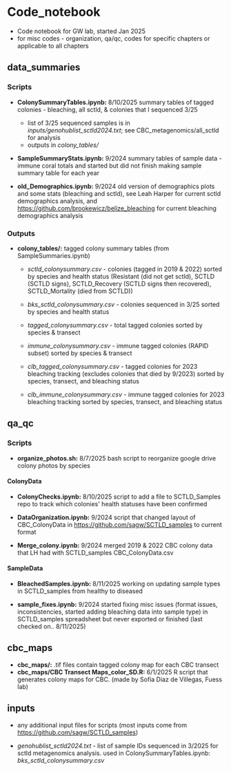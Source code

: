 # Code_notebook
- Code notebook for GW lab, started Jan 2025
- for misc codes - organization, qa/qc, codes for specific chapters or applicable to all chapters 

## data_summaries
### Scripts
- **ColonySummaryTables.ipynb:** 8/10/2025 summary tables of tagged colonies - bleaching, all sctld, & colonies that I sequenced 3/25 
    - list of 3/25 sequenced samples is in *inputs/genohublist_sctld2024.txt*; see CBC_metagenomics/all_sctld for analysis
    - outputs in *colony_tables/*

- **SampleSummaryStats.ipynb:** 9/2024 summary tables of sample data - immune coral totals and started but did not finish making sample summary table for each year 

- **old_Demographics.ipynb:** 9/2024 old version of demographics plots and some stats (bleaching and sctld), see Leah Harper for current sctld demographics analysis, and https://github.com/brookewicz/belize_bleaching for current bleaching demographics analysis

### Outputs
- **colony_tables/:** tagged colony summary tables (from SampleSummaries.ipynb)

    - *sctld_colonysummary.csv* - colonies (tagged in 2019 & 2022) sorted by species and health status (Resistant (did not get sctld), SCTLD (SCTLD signs), SCTLD_Recovery (SCTLD signs then recovered), SCTLD_Mortality (died from SCTLD))

    - *bks_sctld_colonysummary.csv* - colonies sequenced in 3/25 sorted by species and health status

    - *tagged_colonysummary.csv* - total tagged colonies sorted by species & transect

    - *immune_colonysummary.csv* - immune tagged colonies (RAPID subset) sorted by species & transect

    - *clb_tagged_colonysummary.csv* - tagged colonies for 2023 bleaching tracking (excludes colonies that died by 9/2023) sorted by species, transect, and bleaching status

    - *clb_immune_colonysummary.csv* - immune tagged colonies for 2023 bleaching tracking sorted by species, transect, and bleaching status

## qa_qc
### Scripts
- **organize_photos.sh:** 8/7/2025 bash script to reorganize google drive colony photos by species 

#### ColonyData
- **ColonyChecks.ipynb:** 8/10/2025 script to add a file to SCTLD_Samples repo to track which colonies' health statuses have been confirmed 

- **DataOrganization.ipynb:** 9/2024 script that changed layout of CBC_ColonyData in https://github.com/sagw/SCTLD_samples to current format

- **Merge_colony.ipynb:** 9/2024 merged 2019 & 2022 CBC colony data that LH had with SCTLD_samples CBC_ColonyData.csv

#### SampleData
- **BleachedSamples.ipynb:** 8/11/2025 working on updating sample types in SCTLD_samples from healthy to diseased 

- **sample_fixes.ipynb:** 9/2024 started fixing misc issues (format issues, inconsistencies, started adding bleaching data into sample type) in SCTLD_samples spreadsheet but never exported or finished (last checked on.. 8/11/2025)


## cbc_maps
- **cbc_maps/:** .tif files contain tagged colony map for each CBC transect
- **cbc_maps/CBC Transect Maps_color_SD.R:** 6/1/2025 R script that generates colony maps for CBC. (made by Sofia Diaz de Villegas, Fuess lab)

## inputs
- any additional input files for scripts (most inputs come from https://github.com/sagw/SCTLD_samples)

- *genohublist_sctld2024.txt* - list of sample IDs sequenced in 3/2025 for sctld metagenomics analysis. used in ColonySummaryTables.ipynb: *bks_sctld_colonysummary.csv*

